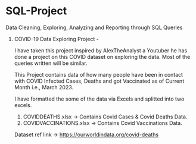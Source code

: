 # SQL-Project
Data Cleaning, Exploring, Analyzing and Reporting through SQL Queries

1. COVID-19 Data Exploring Project -

   I have taken this project inspired by AlexTheAnalyst a Youtuber he has done a project on this COVID dataset on exploring the data. Most of the queries written will be similar. 
   
   This Project contains data of how many people have been in contact with COVID Infected Cases, Deaths and got Vaccinated as of Current Month i.e., March 2023. 
   
   I have formatted the some of the data via Excels and splitted into two excels. 
   1. COVIDDEATHS.xlsx -> Contains Covid Cases & Covid Deaths Data.
   2. COVIDVACCINATIONS.xlsx -> Contains Covid Vaccinations Data.
   
   Dataset ref link -> https://ourworldindata.org/covid-deaths 
